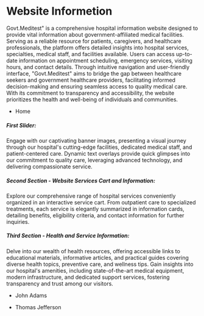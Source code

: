 # Website Informetion
Govt.Meditest" is a comprehensive hospital information website designed to provide vital information about government-affiliated medical facilities. Serving as a reliable resource for patients, caregivers, and healthcare professionals, the platform offers detailed insights into hospital services, specialties, medical staff, and facilities available. Users can access up-to-date information on appointment scheduling, emergency services, visiting hours, and contact details. Through intuitive navigation and user-friendly interface, "Govt.Meditest" aims to bridge the gap between healthcare seekers and government healthcare providers, facilitating informed decision-making and ensuring seamless access to quality medical care. With its commitment to transparency and accessibility, the website prioritizes the health and well-being of individuals and communities.
- Home
 ##### First Slider:
Engage with our captivating banner images, presenting a visual journey through our hospital's cutting-edge facilities, dedicated medical staff, and patient-centered care. Dynamic text overlays provide quick glimpses into our commitment to quality care, leveraging advanced technology, and delivering compassionate service.

##### Second Section - Website Services Cart and Information:
Explore our comprehensive range of hospital services conveniently organized in an interactive service cart. From outpatient care to specialized treatments, each service is elegantly summarized in information cards, detailing benefits, eligibility criteria, and contact information for further inquiries.

##### Third Section - Health and Service Information:
Delve into our wealth of health resources, offering accessible links to educational materials, informative articles, and practical guides covering diverse health topics, preventive care, and wellness tips. Gain insights into our hospital's amenities, including state-of-the-art medical equipment, modern infrastructure, and dedicated support services, fostering transparency and trust among our visitors.
* John Adams
+ Thomas Jefferson
